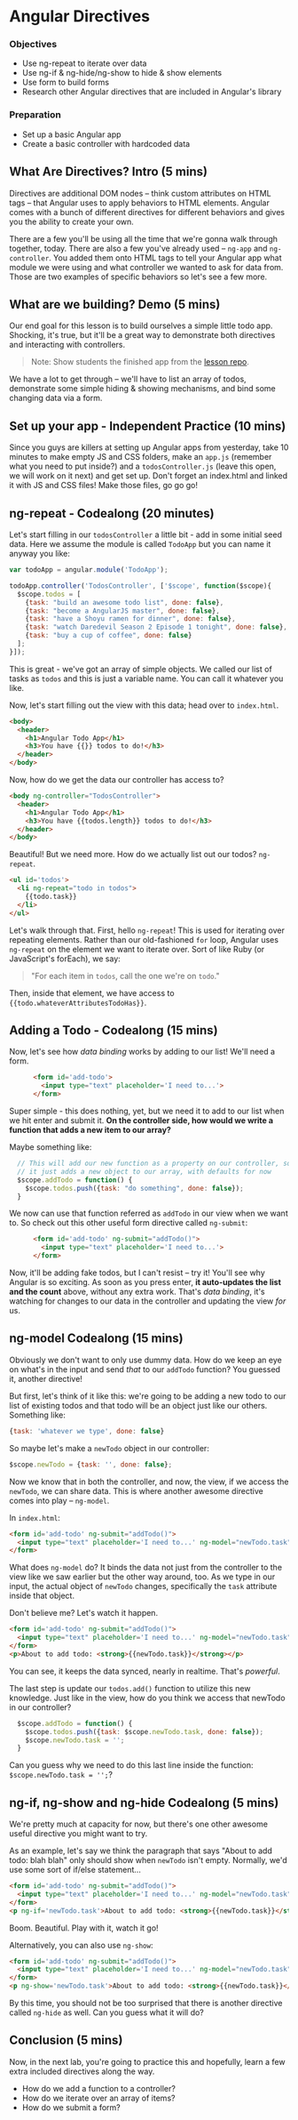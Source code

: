 # Angular Directives

### Objectives

- Use ng-repeat to iterate over data
- Use ng-if & ng-hide/ng-show to hide & show elements
- Use form to build forms
- Research other Angular directives that are included in Angular's library

### Preparation

- Set up a basic Angular app
- Create a basic controller with hardcoded data

## What Are Directives? Intro (5 mins)

Directives are additional DOM nodes – think custom attributes on HTML tags – that Angular uses to apply behaviors to HTML elements. Angular comes with a bunch of different directives for different behaviors and gives you the ability to create your own.

There are a few you'll be using all the time that we're gonna walk through together, today. There are also a few you've already used – `ng-app` and `ng-controller`. You added them onto HTML tags to tell your Angular app what module we were using and what controller we wanted to ask for data from. Those are two examples of specific behaviors so let's see a few more.

## What are we building? Demo (5 mins)

Our end goal for this lesson is to build ourselves a simple little todo app. Shocking, it's true, but it'll be a great way to demonstrate both directives and interacting with controllers.

> Note: Show students the finished app from the [lesson repo](https://github.com/wdi-hk-10/lesson-angular-todos).

We have a lot to get through – we'll have to list an array of todos, demonstrate some simple hiding & showing mechanisms, and bind some changing data via a form.

## Set up your app - Independent Practice (10 mins)

Since you guys are killers at setting up Angular apps from yesterday, take 10 minutes to make empty JS and CSS folders, make an `app.js` (remember what you need to put inside?) and a `todosController.js` (leave this open, we will work on it next) and get set up. Don't forget an index.html and linked it with JS and CSS files! Make those files, go go go!

## ng-repeat - Codealong (20 minutes)

Let's start filling in our `todosController` a little bit - add in some initial seed data. Here we assume the module is called `TodoApp` but you can name it anyway you like:

```js
var todoApp = angular.module('TodoApp');

todoApp.controller('TodosController', ['$scope', function($scope){
  $scope.todos = [
    {task: "build an awesome todo list", done: false},
    {task: "become a AngularJS master", done: false},
    {task: "have a Shoyu ramen for dinner", done: false},
    {task: "watch Daredevil Season 2 Episode 1 tonight", done: false},
    {task: "buy a cup of coffee", done: false}
  ];
}]);
```

This is great - we've got an array of simple objects. We called our list of tasks as `todos` and this is just a variable name. You can call it whatever you like.

Now, let's start filling out the view with this data; head over to `index.html`.

```html
<body>
  <header>
    <h1>Angular Todo App</h1>
    <h3>You have {{}} todos to do!</h3>
  </header>
</body>
```

Now, how do we get the data our controller has access to?

```html
<body ng-controller="TodosController">
  <header>
    <h1>Angular Todo App</h1>
    <h3>You have {{todos.length}} todos to do!</h3>
  </header>
</body>
```

Beautiful! But we need more. How do we actually list out our todos? `ng-repeat`.

```html
<ul id='todos'>
  <li ng-repeat="todo in todos">
    {{todo.task}}
  </li>
</ul>
```

Let's walk through that. First, hello `ng-repeat`! This is used for iterating over repeating elements. Rather than our old-fashioned `for` loop, Angular uses `ng-repeat` on the element we want to iterate over. Sort of like Ruby (or JavaScript's forEach), we say:

> "For each item in `todos`, call the one we're on `todo`."

Then, inside that element, we have access to `{{todo.whateverAttributesTodoHas}}`.

## Adding a Todo - Codealong (15 mins)

Now, let's see how _data binding_ works by adding to our list! We'll need a form.

```html
      <form id='add-todo'>
        <input type="text" placeholder='I need to...'>
      </form>
```

Super simple - this does nothing, yet, but we need it to add to our list when we hit enter and submit it. **On the controller side, how would we write a function that adds a new item to our array?**

Maybe something like:
```js
  // This will add our new function as a property on our controller, so we can use it in the view
  // it just adds a new object to our array, with defaults for now
  $scope.addTodo = function() {
    $scope.todos.push({task: "do something", done: false});
  }
```

We now can use that function referred as `addTodo` in our view when we want to. So check out this other useful form directive called `ng-submit`:


```html
      <form id='add-todo' ng-submit="addTodo()">
        <input type="text" placeholder='I need to...'>
      </form>
```

Now, it'll be adding fake todos, but I can't resist – try it! You'll see why Angular is so exciting. As soon as you press enter, **it auto-updates the list and the count** above, without any extra work. That's _data binding_, it's watching for changes to our data in the controller and updating the view _for_ us.

## ng-model Codealong (15 mins)

Obviously we don't want to only use dummy data. How do we keep an eye on what's in the input and send _that_ to our `addTodo` function? You guessed it, another directive!

But first, let's think of it like this: we're going to be adding a new todo to our list of existing todos and that todo will be an object just like our others. Something like:

```js
{task: 'whatever we type', done: false}
```

So maybe let's make a `newTodo` object in our controller:

```js
$scope.newTodo = {task: '', done: false};
```

Now we know that in both the controller, and now, the view, if we access the `newTodo`, we can share data. This is where another awesome directive comes into play – `ng-model`.

In `index.html`:
```html
<form id='add-todo' ng-submit="addTodo()">
  <input type="text" placeholder='I need to...' ng-model="newTodo.task">
</form>
```

What does `ng-model` do? It binds the data not just from the controller to the view like we saw earlier but the other way around, too. As we type in our input, the actual object of `newTodo` changes, specifically the `task` attribute inside that object.

Don't believe me? Let's watch it happen.

```html
<form id='add-todo' ng-submit="addTodo()">
  <input type="text" placeholder='I need to...' ng-model="newTodo.task">
</form>
<p>About to add todo: <strong>{{newTodo.task}}</strong></p>
```

You can see, it keeps the data synced, nearly in realtime. That's _powerful_.

The last step is update our `todos.add()` function to utilize this new knowledge. Just like in the view, how do you think we access that newTodo in our controller?

```js
  $scope.addTodo = function() {
    $scope.todos.push({task: $scope.newTodo.task, done: false});
    $scope.newTodo.task = '';
  }
```

Can you guess why we need to do this last line inside the function: `$scope.newTodo.task = '';`?


## ng-if, ng-show and ng-hide Codealong (5 mins)

We're pretty much at capacity for now, but there's one other awesome useful directive you might want to try.

As an example, let's say we think the paragraph that says "About to add todo: blah blah" only should show when `newTodo` isn't empty. Normally, we'd use some sort of if/else statement...

```html
<form id='add-todo' ng-submit="addTodo()">
  <input type="text" placeholder='I need to...' ng-model="newTodo.task">
</form>
<p ng-if='newTodo.task'>About to add todo: <strong>{{newTodo.task}}</strong></p>
```

Boom. Beautiful. Play with it, watch it go!

Alternatively, you can also use `ng-show`:

```html
<form id='add-todo' ng-submit="addTodo()">
  <input type="text" placeholder='I need to...' ng-model="newTodo.task">
</form>
<p ng-show='newTodo.task'>About to add todo: <strong>{{newTodo.task}}</strong></p>
```

By this time, you should not be too surprised that there is another directive called `ng-hide` as well. Can you guess what it will do?


## Conclusion (5 mins)

Now, in the next lab, you're going to practice this and hopefully, learn a few extra included directives along the way.

- How do we add a function to a controller?
- How do we iterate over an array of items?
- How do we submit a form?
